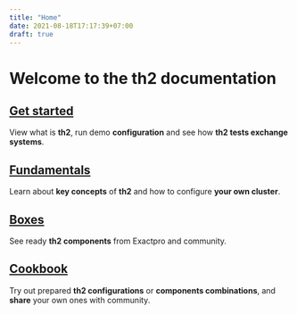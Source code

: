 ```yaml
---
title: "Home"
date: 2021-08-18T17:17:39+07:00
draft: true
---
```

# Welcome to the th2 documentation

## [Get started](./getting-started)

View what is **th2**, run demo **configuration** and see how **th2 tests exchange systems**.

## [Fundamentals](#)

Learn about **key concepts** of **th2** and how to configure **your own cluster**.

## [Boxes](#)

See ready **th2 components** from Exactpro and community.

## [Cookbook](#)

Try out prepared **th2 configurations** or **components combinations**, and **share** your own ones with community.
